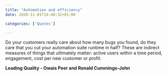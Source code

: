 ```yaml
---
title: "Automation and efficiency"
date: 2020-11-01T14:40:32+01:00

categories: ['Quotes']

---
```


Do your customers really care about how many bugs you found, do they care that you cut your automation suite runtime in half?
These are indirect measures of things that ultimately matter: active users within a time period, engagement, cost per new customer or profit.

__Leading Quality - Owais Peer and Ronald Cummings-John__